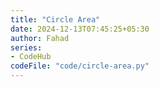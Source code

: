 ```yaml
---
title: "Circle Area"
date: 2024-12-13T07:45:25+05:30
author: Fahad
series:
- CodeHub
codeFile: "code/circle-area.py"
---
```


